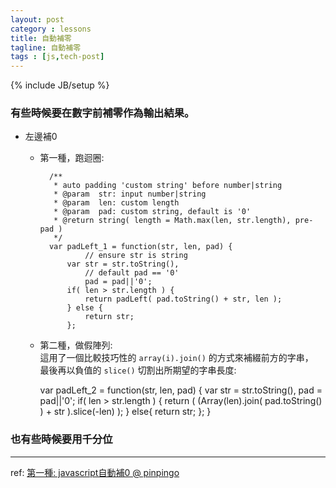 ```yaml
---
layout: post
category : lessons
title: 自動補零
tagline: 自動補零
tags : [js,tech-post]
---
```

{% include JB/setup %}

### 有些時候要在數字前補零作為輸出結果。

+ 左邊補0
    + 第一種，跑迴圈:

            /**
             * auto padding 'custom string' before number|string
             * @param  str: input number|string
             * @param  len: custom length
             * @param  pad: custom string, default is '0'
             * @return string( length = Math.max(len, str.length), pre-pad )
             */
            var padLeft_1 = function(str, len, pad) {
                    // ensure str is string
                var str = str.toString(),
                    // default pad == '0'
                    pad = pad||'0';
                if( len > str.length ) {
                    return padLeft( pad.toString() + str, len );
                } else {
                    return str;
                };


    + 第二種，做假陣列:  
      這用了一個比較技巧性的 `array(i).join()` 的方式來補綴前方的字串，  
      最後再以負值的 `slice()` 切割出所期望的字串長度:

        var padLeft_2 = function(str, len, pad) {
            var str = str.toString(),
                pad = pad||'0';
            if( len > str.length ) {
                return ( (Array(len).join( pad.toString() ) + str ).slice(-len) );
            } else{
                return str;
            };
        }

### 也有些時候要用千分位

---

ref: [第一種: javascript自動補0 @ pinpingo](http://www.dotblogs.com.tw/pinpingo/archive/2011/07/26/32140.aspx)